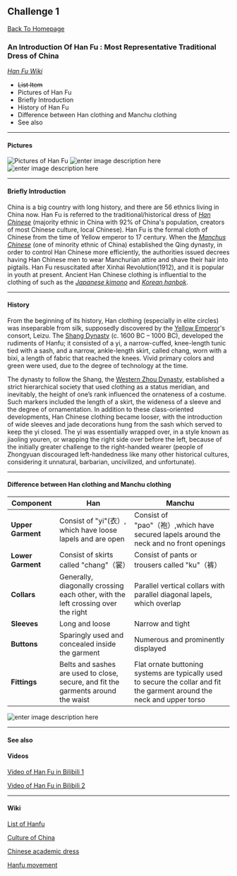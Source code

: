 ﻿## Challenge 1 
[Back To Homepage](https://github.com/YiheWang/CS4320)
### An Introduction Of Han Fu : Most Representative Traditional Dress of China 
[*Han Fu Wiki*](https://en.wikipedia.org/wiki/Hanfu)

 
 -  ~~List Item~~
 -  Pictures of Han Fu
 -  Briefly Introduction
 -  History of Han Fu 
 -  Difference between Han clothing and Manchu clothing
 -  See also
 - - - 

 #### **Pictures**
![Pictures of Han Fu](https://raw.githubusercontent.com/YiheWang/CS4320/master/week2/75488bfeb1f14cfd820d88da1e06fb28.jpeg)
![enter image description here](https://img11.360buyimg.com/n1/s350x449_jfs/t13132/214/594582744/229013/3deafe/5a0f1a7cNcd533904.jpg!cc_350x449.jpg)![enter image description here](http://www.bjbaobaoshu.com/images/201501/goods_img/108_P_1421804142614.jpg)
***
#### **Briefly Introduction**
China is a big country with long history, and there are 56 ethnics living in China now. Han Fu is referred to the traditional/historical dress of [*Han Chinese*](https://en.wikipedia.org/wiki/Han_Chinese) (majority ethnic in China with 92% of China's population, creators of most Chinese culture, local Chinese). Han Fu is the formal cloth of Chinese from the time of Yellow emperor to 17 century. When the [*Manchus Chinese*](https://en.wikipedia.org/wiki/Manchu_people) (one of minority ethnic of China) established the Qing dynasty, in order to control Han Chinese more efficiently, the authorities  issued decrees having Han Chinese men to wear Manchurian attire and shave their hair into pigtails. Han Fu resuscitated after Xinhai Revolution(1912), and it is popular in youth at present.  Ancient Han Chinese clothing is influential to the clothing of such as the [*Japanese kimono*](https://en.wikipedia.org/wiki/Kimono "Kimono") and [*Korean hanbok*](https://en.wikipedia.org/wiki/Hanbok "Hanbok").[](https://en.wikipedia.org/wiki/Hanfu#cite_note-Evenson-4)
***
#### **History**
From the beginning of its history, Han clothing (especially in elite circles) was inseparable from silk, supposedly discovered by the [Yellow Emperor](https://en.wikipedia.org/wiki/Yellow_Emperor)'s consort, Leizu. The [Shang Dynasty](https://en.wikipedia.org/wiki/Shang_dynasty) (c. 1600 BC – 1000 BC), developed the rudiments of Hanfu; it consisted of a yi, a narrow-cuffed, knee-length tunic tied with a sash, and a narrow, ankle-length skirt, called chang, worn with a bixi, a length of fabric that reached the knees. Vivid primary colors and green were used, due to the degree of technology at the time.

The dynasty to follow the Shang, the [Western Zhou Dynasty](https://en.wikipedia.org/wiki/Western_Zhou), established a strict hierarchical society that used clothing as a status meridian, and inevitably, the height of one’s rank influenced the ornateness of a costume. Such markers included the length of a skirt, the wideness of a sleeve and the degree of ornamentation. In addition to these class-oriented developments, Han Chinese clothing became looser, with the introduction of wide sleeves and jade decorations hung from the sash which served to keep the yi closed. The yi was essentially wrapped over, in a style known as jiaoling youren, or wrapping the right side over before the left, because of the initially greater challenge to the right-handed wearer (people of Zhongyuan discouraged left-handedness like many other historical cultures, considering it unnatural, barbarian, uncivilized, and unfortunate).

***
#### **Difference between Han clothing and Manchu clothing**
| Component |      Han       |      Manchu       |
|--|-------------|-------------|
| **Upper Garment** |Consist of "yi"(衣）, which have loose lapels and are open|Consist of "pao"（袍）,which have secured lapels around the neck and no front openings|
| **Lower Garment** | Consist of skirts called "chang"（裳）|Consist of pants or trousers called "ku"（裤） |
| **Collars** | Generally, diagonally crossing each other, with the left crossing over the right | Parallel vertical collars with parallel diagonal lapels, which overlap|
| **Sleeves** |Long and loose|Narrow and tight|
| **Buttons** |Sparingly used and concealed inside the garment|Numerous and prominently displayed|
| **Fittings** |Belts and sashes are used to close, secure, and fit the garments around the waist|Flat ornate buttoning systems are typically used to secure the collar and fit the garment around the neck and upper torso |

![enter image description here](https://upload.wikimedia.org/wikipedia/commons/5/56/Ruqun.svg)
***
#### **See also** 
#### Videos 
[Video of Han Fu in Bilibili 1](https://www.bilibili.com/video/av11085154?from=search&seid=271187777917072949)

[Video of Han Fu in Bilibili 2](https://www.bilibili.com/video/av20785718?from=search&seid=271187777917072949)
***
#### Wiki
[List of Hanfu](https://en.wikipedia.org/wiki/List_of_Hanfu)

[Culture of China](https://en.wikipedia.org/wiki/Chinese_culture)

[Chinese academic dress](https://en.wikipedia.org/wiki/Chinese_academic_dress)

[Hanfu movement](https://en.wikipedia.org/wiki/Hanfu_movement)


